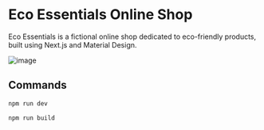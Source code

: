 # Eco Essentials Online Shop

Eco Essentials is a fictional online shop dedicated to eco-friendly products, built using Next.js and Material Design.

![image](https://github.com/user-attachments/assets/57093530-e37e-4427-9778-c37190799746)

## Commands

```bash
npm run dev

npm run build
```
